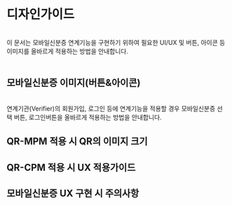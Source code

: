 # 디자인가이드
<br>
이 문서는 모바일신분증 연계기능을 구현하기 위하여 필요한 UI/UX 및 버튼, 아이콘 등 이미지를 올바르게 적용하는 방법을 안내합니다.
<br>
<br>

## 모바일신분증 이미지(버튼&아이콘)
<br>
 연계기관(Verifier)의 회원가입, 로그인 등에 연계기능을 적용할 경우 모바일신분증 선택 버튼, 로그인버튼을 올바르게 적용하는 방법을 안내합니다.
 <br>

## QR-MPM 적용 시 QR의 이미지 크기

## QR-CPM 적용 시 UX 적용가이드

## 모바일신분증 UX 구현 시 주의사항
